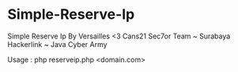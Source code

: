 # Simple-Reserve-Ip
Simple Reserve Ip
By Versailles <3 Cans21
Sec7or Team ~ Surabaya Hackerlink ~ Java Cyber Army

Usage : php reserveip.php <domain.com>

